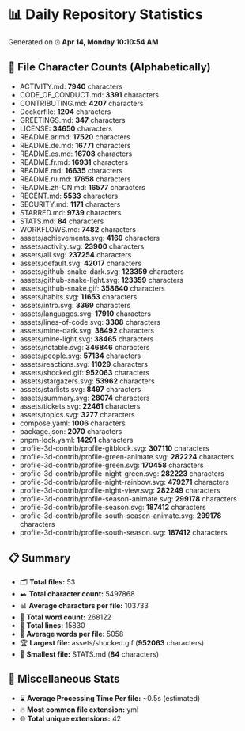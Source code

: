 # 📊 Daily Repository Statistics
Generated on ⏰ **Apr 14, Monday 10:10:54 AM**

## 📂 File Character Counts (Alphabetically)
- ACTIVITY.md: **7940** characters
- CODE_OF_CONDUCT.md: **3391** characters
- CONTRIBUTING.md: **4207** characters
- Dockerfile: **1204** characters
- GREETINGS.md: **347** characters
- LICENSE: **34650** characters
- README.ar.md: **17520** characters
- README.de.md: **16771** characters
- README.es.md: **16708** characters
- README.fr.md: **16931** characters
- README.md: **16635** characters
- README.ru.md: **17658** characters
- README.zh-CN.md: **16577** characters
- RECENT.md: **5533** characters
- SECURITY.md: **1171** characters
- STARRED.md: **9739** characters
- STATS.md: **84** characters
- WORKFLOWS.md: **7482** characters
- assets/achievements.svg: **4169** characters
- assets/activity.svg: **23900** characters
- assets/all.svg: **237254** characters
- assets/default.svg: **42017** characters
- assets/github-snake-dark.svg: **123359** characters
- assets/github-snake-light.svg: **123359** characters
- assets/github-snake.gif: **358640** characters
- assets/habits.svg: **11653** characters
- assets/intro.svg: **3369** characters
- assets/languages.svg: **17910** characters
- assets/lines-of-code.svg: **3308** characters
- assets/mine-dark.svg: **38492** characters
- assets/mine-light.svg: **38465** characters
- assets/notable.svg: **346846** characters
- assets/people.svg: **57134** characters
- assets/reactions.svg: **11029** characters
- assets/shocked.gif: **952063** characters
- assets/stargazers.svg: **53962** characters
- assets/starlists.svg: **8497** characters
- assets/summary.svg: **28074** characters
- assets/tickets.svg: **22461** characters
- assets/topics.svg: **3277** characters
- compose.yaml: **1006** characters
- package.json: **2070** characters
- pnpm-lock.yaml: **14291** characters
- profile-3d-contrib/profile-gitblock.svg: **307110** characters
- profile-3d-contrib/profile-green-animate.svg: **282224** characters
- profile-3d-contrib/profile-green.svg: **170458** characters
- profile-3d-contrib/profile-night-green.svg: **282223** characters
- profile-3d-contrib/profile-night-rainbow.svg: **479271** characters
- profile-3d-contrib/profile-night-view.svg: **282249** characters
- profile-3d-contrib/profile-season-animate.svg: **299178** characters
- profile-3d-contrib/profile-season.svg: **187412** characters
- profile-3d-contrib/profile-south-season-animate.svg: **299178** characters
- profile-3d-contrib/profile-south-season.svg: **187412** characters

## 📋 Summary
- 🗂️ **Total files:** 53
- ✒️ **Total character count:** 5497868
- 📊 **Average characters per file:** 103733
- 📝 **Total word count:** 268122
- 🧾 **Total lines:** 15830
- 📐 **Average words per file:** 5058
- 🏆 **Largest file:** assets/shocked.gif (**952063** characters)
- 🥉 **Smallest file:** STATS.md (**84** characters)

## 🌟 Miscellaneous Stats
- ⌛ **Average Processing Time Per file:** ~0.5s (estimated)
- 🔥 **Most common file extension:** yml
- 🌐 **Total unique extensions:** 42
